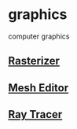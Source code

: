 # graphics
computer graphics

## [Rasterizer](https://tjsantos.github.io/graphics/rasterizer/)

## [Mesh Editor](https://tjsantos.github.io/graphics/mesh-editor/)

## [Ray Tracer](https://tjsantos.github.io/graphics/ray-tracer/)
